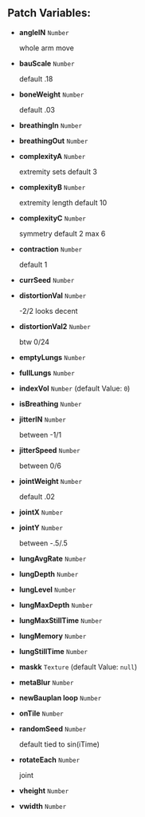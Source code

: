 ## Patch Variables:

* __angleIN__ ```Number```

  whole arm move

* __bauScale__ ```Number```

  default .18

* __boneWeight__ ```Number```

  default .03

* __breathingIn__ ```Number```
* __breathingOut__ ```Number```
* __complexityA__ ```Number```

  extremity sets default 3

* __complexityB__ ```Number```

  extremity length default 10

* __complexityC__ ```Number```

  symmetry default 2 max 6

* __contraction__ ```Number```

  default 1

* __currSeed__ ```Number```
* __distortionVal__ ```Number```

  -2/2 looks decent

* __distortionVal2__ ```Number```

  btw 0/24

* __emptyLungs__ ```Number```
* __fullLungs__ ```Number```
* __indexVol__ ```Number``` (default Value: `0`)
* __isBreathing__ ```Number```
* __jitterIN__ ```Number```

  between -1/1

* __jitterSpeed__ ```Number```

  between 0/6

* __jointWeight__ ```Number```

  default .02

* __jointX__ ```Number```
* __jointY__ ```Number```

  between -.5/.5

* __lungAvgRate__ ```Number```
* __lungDepth__ ```Number```
* __lungLevel__ ```Number```
* __lungMaxDepth__ ```Number```
* __lungMaxStillTime__ ```Number```
* __lungMemory__ ```Number```
* __lungStillTime__ ```Number```
* __maskk__ ```Texture``` (default Value: `null`)
* __metaBlur__ ```Number```
* __newBauplan loop__ ```Number```
* __onTile__ ```Number```
* __randomSeed__ ```Number```

  default tied to sin(iTime)

* __rotateEach__ ```Number```

  joint

* __vheight__ ```Number```
* __vwidth__ ```Number```

